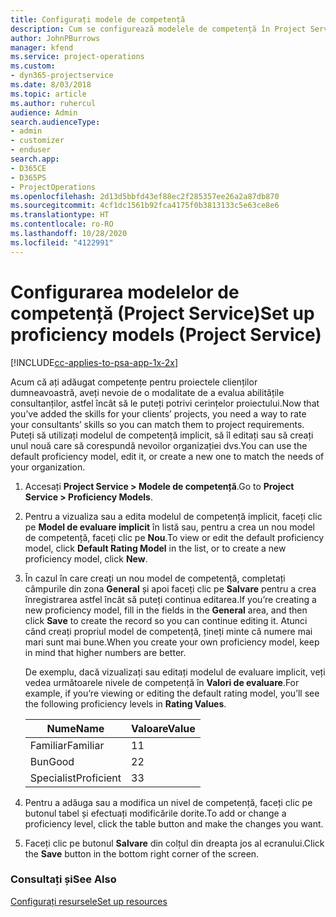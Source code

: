 ```yaml
---
title: Configurați modele de competență
description: Cum se configurează modelele de competență în Project Service
author: JohnPBurrows
manager: kfend
ms.service: project-operations
ms.custom:
- dyn365-projectservice
ms.date: 8/03/2018
ms.topic: article
ms.author: ruhercul
audience: Admin
search.audienceType:
- admin
- customizer
- enduser
search.app:
- D365CE
- D365PS
- ProjectOperations
ms.openlocfilehash: 2d13d5bbfd43ef88ec2f285357ee26a2a87db870
ms.sourcegitcommit: 4cf1dc1561b92fca4175f0b3813133c5e63ce8e6
ms.translationtype: HT
ms.contentlocale: ro-RO
ms.lasthandoff: 10/28/2020
ms.locfileid: "4122991"
---
```

# <a name="set-up-proficiency-models-project-service"></a><span data-ttu-id="38ccc-103">Configurarea modelelor de competență (Project Service)</span><span class="sxs-lookup"><span data-stu-id="38ccc-103">Set up proficiency models (Project Service)</span></span>

[!INCLUDE[cc-applies-to-psa-app-1x-2x](../includes/cc-applies-to-psa-app-1x-2x.md)]

<span data-ttu-id="38ccc-104">Acum că ați adăugat competențe pentru proiectele clienților dumneavoastră, aveți nevoie de o modalitate de a evalua abilitățile consultanților, astfel încât să le puteți potrivi cerințelor proiectului.</span><span class="sxs-lookup"><span data-stu-id="38ccc-104">Now that you’ve added the skills for your clients’ projects, you need a way to rate your consultants’ skills so you can match them to project requirements.</span></span> <span data-ttu-id="38ccc-105">Puteți să utilizați modelul de competență implicit, să îl editați sau să creați unul nouă care să corespundă nevoilor organizației dvs.</span><span class="sxs-lookup"><span data-stu-id="38ccc-105">You can use the default proficiency model, edit it, or create a new one to match the needs of your organization.</span></span>  
  
1.  <span data-ttu-id="38ccc-106">Accesați **Project Service > Modele de competență**.</span><span class="sxs-lookup"><span data-stu-id="38ccc-106">Go to **Project Service > Proficiency Models**.</span></span>  
  
2.  <span data-ttu-id="38ccc-107">Pentru a vizualiza sau a edita modelul de competență implicit, faceți clic pe **Model de evaluare implicit** în listă sau, pentru a crea un nou model de competență, faceți clic pe **Nou**.</span><span class="sxs-lookup"><span data-stu-id="38ccc-107">To view or edit the default proficiency model, click **Default Rating Model** in the list, or to create a new proficiency model, click **New**.</span></span>  
  
3.  <span data-ttu-id="38ccc-108">În cazul în care creați un nou model de competență, completați câmpurile din zona **General** și apoi faceți clic pe **Salvare** pentru a crea înregistrarea astfel încât să puteți continua editarea.</span><span class="sxs-lookup"><span data-stu-id="38ccc-108">If you’re creating a new proficiency model, fill in the fields in the **General** area, and then click **Save** to create the record so you can continue editing it.</span></span> <span data-ttu-id="38ccc-109">Atunci când creați propriul model de competență, țineți minte că numere mai mari sunt mai bune.</span><span class="sxs-lookup"><span data-stu-id="38ccc-109">When you create your own proficiency model, keep in mind that higher numbers are better.</span></span>  
  
     <span data-ttu-id="38ccc-110">De exemplu, dacă vizualizați sau editați modelul de evaluare implicit, veți vedea următoarele nivele de competență în **Valori de evaluare**.</span><span class="sxs-lookup"><span data-stu-id="38ccc-110">For example, if you’re viewing or editing the default rating model, you’ll see the following proficiency levels in **Rating Values**.</span></span>  
  
    |<span data-ttu-id="38ccc-111">Nume</span><span class="sxs-lookup"><span data-stu-id="38ccc-111">Name</span></span>|<span data-ttu-id="38ccc-112">Valoare</span><span class="sxs-lookup"><span data-stu-id="38ccc-112">Value</span></span>|  
    |----------|-----------|  
    |<span data-ttu-id="38ccc-113">Familiar</span><span class="sxs-lookup"><span data-stu-id="38ccc-113">Familiar</span></span>|<span data-ttu-id="38ccc-114">1</span><span class="sxs-lookup"><span data-stu-id="38ccc-114">1</span></span>|  
    |<span data-ttu-id="38ccc-115">Bun</span><span class="sxs-lookup"><span data-stu-id="38ccc-115">Good</span></span>|<span data-ttu-id="38ccc-116">2</span><span class="sxs-lookup"><span data-stu-id="38ccc-116">2</span></span>|  
    |<span data-ttu-id="38ccc-117">Specialist</span><span class="sxs-lookup"><span data-stu-id="38ccc-117">Proficient</span></span>|<span data-ttu-id="38ccc-118">3</span><span class="sxs-lookup"><span data-stu-id="38ccc-118">3</span></span>|  
  
4.  <span data-ttu-id="38ccc-119">Pentru a adăuga sau a modifica un nivel de competență, faceți clic pe butonul tabel și efectuați modificările dorite.</span><span class="sxs-lookup"><span data-stu-id="38ccc-119">To add or change a proficiency level, click the table button and make the changes you want.</span></span>  
  
5.  <span data-ttu-id="38ccc-120">Faceți clic pe butonul **Salvare** din colțul din dreapta jos al ecranului.</span><span class="sxs-lookup"><span data-stu-id="38ccc-120">Click the **Save** button in the bottom right corner of the screen.</span></span>  
  
### <a name="see-also"></a><span data-ttu-id="38ccc-121">Consultați și</span><span class="sxs-lookup"><span data-stu-id="38ccc-121">See Also</span></span>  
 [<span data-ttu-id="38ccc-122">Configurați resursele</span><span class="sxs-lookup"><span data-stu-id="38ccc-122">Set up resources</span></span>](../psa/set-up-resources.md)
